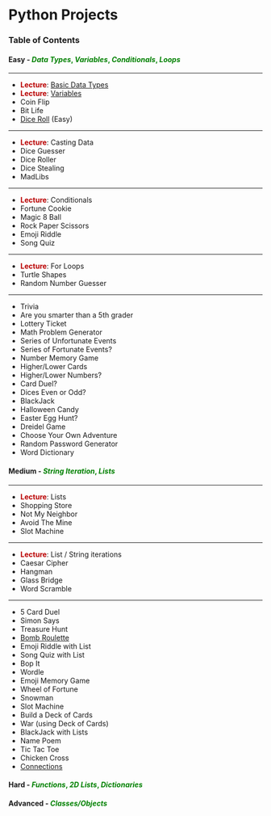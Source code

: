 # Python Projects

### Table of Contents

#### Easy - <font color="green">_Data Types_, _Variables_, _Conditionals_, _Loops_</font>

---

- <font color="#B90000">**Lecture**</font>: [Basic Data Types](https://github.com/SFcoderSchool/pythonProjects/tree/main/1_Easy/Lectures/datatypes.py)
- <font color="#B90000">**Lecture**</font>: [Variables](https://github.com/SFcoderSchool/pythonProjects/tree/main/1_Easy/Lectures/variables.py)
- Coin Flip
- Bit Life
- [Dice Roll](https://github.com/SFcoderSchool/pythonProjects/tree/main/1_Easy/dicerolleasy) (Easy)

---

- <font color="#B90000">**Lecture**</font>: Casting Data
- Dice Guesser
- Dice Roller
- Dice Stealing
- MadLibs

---

- <font color="#B90000">**Lecture**</font>: Conditionals
- Fortune Cookie
- Magic 8 Ball
- Rock Paper Scissors
- Emoji Riddle
- Song Quiz

---

- <font color="#B90000">**Lecture**</font>: For Loops
- Turtle Shapes
- Random Number Guesser

---

- Trivia
- Are you smarter than a 5th grader
- Lottery Ticket
- Math Problem Generator
- Series of Unfortunate Events
- Series of Fortunate Events?
- Number Memory Game
- Higher/Lower Cards
- Higher/Lower Numbers?
- Card Duel?
- Dices Even or Odd?
- BlackJack
- Halloween Candy
- Easter Egg Hunt?
- Dreidel Game
- Choose Your Own Adventure
- Random Password Generator
- Word Dictionary

#### Medium - <font color="green">_String Iteration_, _Lists_</font>

---

- <font color="#B90000">**Lecture**</font>: Lists
- Shopping Store
- Not My Neighbor
- Avoid The Mine
- Slot Machine

---

- <font color="#B90000">**Lecture**</font>: List / String iterations
- Caesar Cipher
- Hangman
- Glass Bridge
- Word Scramble

---

- 5 Card Duel
- Simon Says
- Treasure Hunt
- <a href="https://github.com/SFcoderSchool/pythonProjects/tree/main/2_Medium/bombroulette" target="_blank">Bomb Roulette</a>
- Emoji Riddle with List
- Song Quiz with List
- Bop It
- Wordle
- Emoji Memory Game
- Wheel of Fortune
- Snowman
- Slot Machine
- Build a Deck of Cards
- War (using Deck of Cards)
- BlackJack with Lists
- Name Poem
- Tic Tac Toe
- Chicken Cross
- <a href="https://github.com/SFcoderSchool/pythonProjects/tree/main/2_Medium/connectionsList" target="_blank">Connections</a>

#### Hard - <font color="green">_Functions_, _2D Lists_, _Dictionaries_</font>

#### Advanced - <font color="green">_Classes/Objects_</font>
